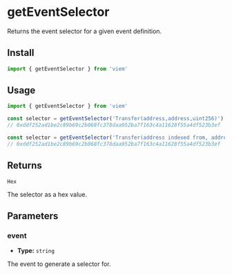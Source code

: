 # getEventSelector

Returns the event selector for a given event definition.

## Install

```ts
import { getEventSelector } from 'viem'
```

## Usage

```ts
import { getEventSelector } from 'viem'

const selector = getEventSelector('Transfer(address,address,uint256)')
// 0xddf252ad1be2c89b69c2b068fc378daa952ba7f163c4a11628f55a4df523b3ef

const selector = getEventSelector('Transfer(address indexed from, address indexed to, uint256 amount)')
// 0xddf252ad1be2c89b69c2b068fc378daa952ba7f163c4a11628f55a4df523b3ef
```

## Returns

`Hex`

The selector as a hex value.

## Parameters

### event

- **Type:** `string`

The event to generate a selector for.

